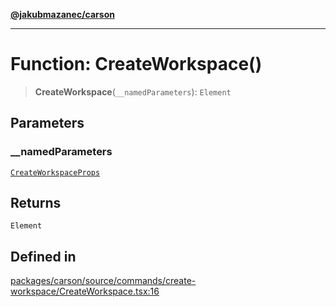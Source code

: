 [**@jakubmazanec/carson**](../README.md)

---

# Function: CreateWorkspace()

> **CreateWorkspace**(`__namedParameters`): `Element`

## Parameters

### \_\_namedParameters

[`CreateWorkspaceProps`](../type-aliases/CreateWorkspaceProps.md)

## Returns

`Element`

## Defined in

[packages/carson/source/commands/create-workspace/CreateWorkspace.tsx:16](https://github.com/jakubmazanec/tools/blob/a9765e3de8390a6e57bec51efaeb411fbd7881ab/packages/carson/source/commands/create-workspace/CreateWorkspace.tsx#L16)
